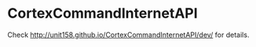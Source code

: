 CortexCommandInternetAPI
========================

Check http://unit158.github.io/CortexCommandInternetAPI/dev/ for details.
